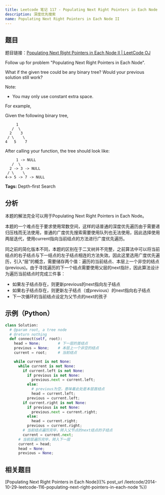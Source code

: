 ```yaml
---
title: Leetcode 笔记 117 - Populating Next Right Pointers in Each Node II
description: 深度优先搜索
name: Populating Next Right Pointers in Each Node II
---
```


## 题目

题目链接：[Populating Next Right Pointers in Each Node II | LeetCode OJ](https://oj.leetcode.com/problems/populating-next-right-pointers-in-each-node-ii/)

Follow up for problem "Populating Next Right Pointers in Each Node".

What if the given tree could be any binary tree? Would your previous solution still work?

Note:

+ You may only use constant extra space.

For example,

Given the following binary tree,

         1
       /  \
      2    3
     / \    \
    4   5    7

After calling your function, the tree should look like:

         1 -> NULL
       /  \
      2 -> 3 -> NULL
     / \    \
    4-> 5 -> 7 -> NULL
**Tags:** Depth-first Search

## 分析

本题的解法完全可以用于Populating Next Right Pointers in Each Node。

本题的一个难点在于要求使用常数空间，这样的话普通的深度优先遍历由于需要递归压栈而无法使用，普通的广度优先搜索需要使用队列也无法使用，因此选择使用两层迭代，使用current指向当前结点的方法进行广度优先遍历。

同之前的简化版本不同，本题的区别在于二叉树并不完整，之前算法中可以将当前结点的右子结点与下一结点的左子结点相连的方法失效。因此这里选用广度优先遍历，引入“层”的概念，需要储存两个值：遍历的当前结点、本层上一个非空的结点(previous)。由于寻找遍历的下一个结点需要使用父层的next指针，因此算法设计为遍历当前结点时完成三件事：

+ 如果左子结点存在，则更新previous的next指向左子结点
+ 如果右子结点存在，则更新左子结点（或previous）的next指向右子结点
+ 下一次循环的当前结点设定为父节点的next的孩子


## 示例（Python）

```python
class Solution:
  # @param root, a tree node
  # @return nothing
  def connect(self, root):
    head = None;        # 下一层的首结点
    previous = None;    # 本层上一个非空的结点
    current = root;     # 当前结点

    while current is not None:
      while current is not None:
        if current.left is not None:
          if previous is not None:
            previous.next = current.left;
          else:
            # previous为空，意味着此处是本层首结点
            head = current.left;
          previous = current.left;
        if current.right is not None:
          if previous is not None:
            previous.next = current.right;
          else:
            head = current.right;
          previous = current.right;
        # 当前结点遍历完毕，转入父节点的next结点的子结点
        current = current.next;
      # 当前层遍历完毕，转入下一层
      current = head;
      head = None;
      previous = None;
```

## 相关题目

[Populating Next Right Pointers in Each Node]({% post_url /leetcode/2014-10-29-leetcode-116-populating-next-right-pointers-in-each-node %})
